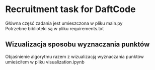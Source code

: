# Recruitment task for DaftCode  
Główna część zadania jest umieszczona w pliku main.py  
Potrzebne biblioteki są w pliku requirements.txt

## Wizualizacja sposobu wyznaczania punktów
Objaśnienie algorytmu razem z wizualizacją wyznaczania punktów  
umieściłem w pliku visualization.ipynb
